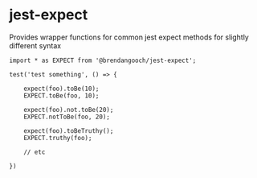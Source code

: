 # jest-expect
Provides wrapper functions for common jest expect methods for slightly different syntax

    import * as EXPECT from '@brendangooch/jest-expect';

    test('test something', () => {
        
        expect(foo).toBe(10);
        EXPECT.toBe(foo, 10);

        expect(foo).not.toBe(20);
        EXPECT.notToBe(foo, 20);

        expect(foo).toBeTruthy();
        EXPECT.truthy(foo);

        // etc

    })